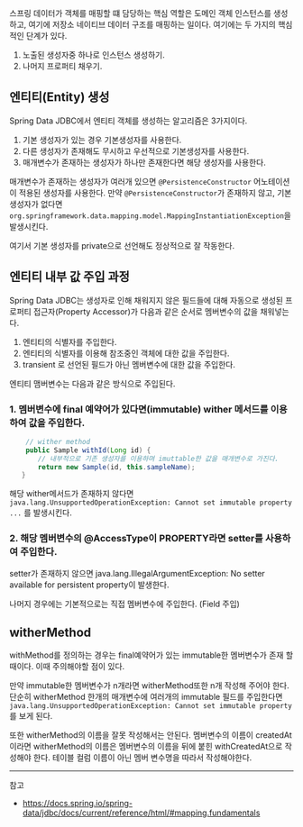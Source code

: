 
스프링 데이터가 객체를 매핑할 떄 담당하는 핵심 역할은 도메인 객체 인스턴스를 생성하고, 여기에 저장소 네이티브 데이터 구조를 매핑하는 일이다. 여기에는 두 가지의 핵심적인 단계가 있다.

1. 노출된 생성자중 하나로 인스턴스 생성하기.
2. 나머지 프로퍼티 채우기.
   
## 엔티티(Entity) 생성

Spring Data JDBC에서 엔티티 객체를 생성하는 알고리즘은 3가지이다.

1. 기본 생성자가 있는 경우 기본생성자를 사용한다.
2. 다른 생성자가 존재해도 무시하고 우선적으로 기본생성자를 사용한다.
3. 매개변수가 존재하는 생성자가 하나만 존재한다면 해당 생성자를 사용한다.

매개변수가 존재하는 생성자가 여러개 있으면 `@PersistenceConstructor` 어노테이션이 적용된 생성자를 사용한다. 만약 `@PersistenceConstructor`가 존재하지 않고, 기본 생성자가 없다면 `org.springframework.data.mapping.model.MappingInstantiationException`을 발생시킨다.

여기서 기본 생성자를 private으로 선언해도 정상적으로 잘 작동한다.

## 엔티티 내부 값 주입 과정

Spring Data JDBC는 생성자로 인해 채워지지 않은 필드들에 대해 자동으로 생성된 프로퍼티 접근자(Property Accessor)가 다음과 같은 순서로 멤버변수의 값을 채워넣는다.

1. 엔티티의 식별자를 주입한다.
2. 엔티티의 식별자를 이용해 참조중인 객체에 대한 값을 주입한다.
3. transient 로 선언된 필드가 아닌 멤버변수에 대한 값을 주입한다.
   
엔티티 맴버변수는 다음과 같은 방식으로 주입된다.

### 1. 멤버변수에 final 예약어가 있다면(immutable) wither 메서드를 이용하여 값을 주입한다.

```java
    // wither method
    public Sample withId(Long id) {
       // 내부적으로 기존 생성자를 이용하며 imuttable한 값을 매개변수로 가진다.
       return new Sample(id, this.sampleName);
   }
```

해당 wither메서드가 존재하지 않다면 `java.lang.UnsupportedOperationException: Cannot set immutable property ...` 를 발생시킨다.

### 2. 해당 멤버변수의 @AccessType이 PROPERTY라면 setter를 사용하여 주입한다.

setter가 존재하지 않으면 java.lang.IllegalArgumentException: No setter available for persistent property이 발생한다.

나머지 경우에는 기본적으로는 직접 멤버변수에 주입한다. (Field 주입)

## witherMethod

withMethod를 정의하는 경우는 final예약어가 있는 immutable한 멤버변수가 존재 할 때이다. 이때 주의해야할 점이 있다.

만약 immutable한 멤버변수가 n개라면 witherMethod또한 n개 작성해 주어야 한다. 단순히 witherMethod 한개의 매개변수에 여러개의 immutable 필드를 주입한다면 `java.lang.UnsupportedOperationException: Cannot set immutable property`를 보게 된다.

또한 witherMethod의 이름을 잘못 작성해서는 안된다. 멤버변수의 이름이 createdAt 이라면 witherMethod의 이름은 멤버변수의 이름을 뒤에 붙힌 withCreatedAt으로 작성해야 한다. 테이블 컬럼 이름이 아닌 멤버 변수명을 따라서 작성해야한다.

---

참고

- https://docs.spring.io/spring-data/jdbc/docs/current/reference/html/#mapping.fundamentals